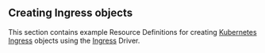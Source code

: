 ## Creating Ingress objects

This section contains example Resource Definitions for creating [Kubernetes Ingress](https://kubernetes.io/docs/concepts/services-networking/ingress/) objects using the [Ingress](https://developer.humanitec.com/integration-and-extensions/drivers/k8-drivers/ingress/) Driver.